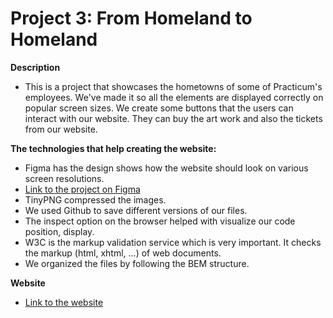 # Project 3: From Homeland to Homeland

**Description**

- This is a project that showcases the hometowns of some of Practicum's employees. We've made it so all the elements are displayed correctly on popular screen sizes. We create some buttons that the users can interact with our website. They can buy the art work and also the tickets from our website.

**The technologies that help creating the website:**

- Figma has the design shows how the website should look on various screen resolutions.
- [Link to the project on Figma](https://www.figma.com/file/1zCYcflj6BJx5VqOvXU9nb/Sprint-3-From-Homeland-to-Homeland-desktop-mobile?node-id=0%3A1)
- TinyPNG compressed the images.
- We used Github to save different versions of our files.
- The inspect option on the browser helped with visualize our code position, display.
- W3C is the markup validation service which is very important. It checks the markup (html, xhtml, ...) of web documents.
- We organized the files by following the BEM structure.

**Website**

- [Link to the website]()
